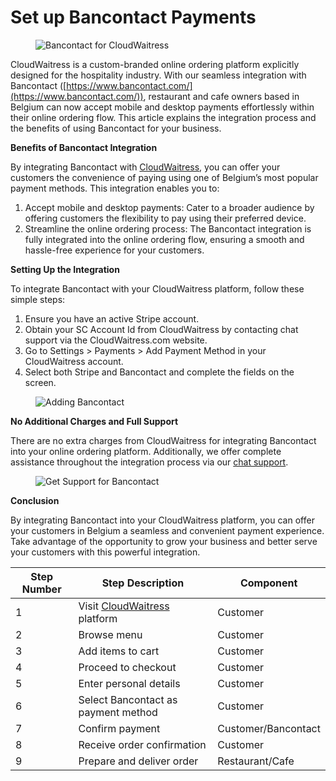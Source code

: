# Set up Bancontact Payments

<figure><img src="https://www.cloudwaitress.com/wp-content/uploads/2023/04/Bancontact-Logo-1.svg" alt="Bancontact for CloudWaitress"><figcaption></figcaption></figure>

CloudWaitress is a custom-branded online ordering platform explicitly designed for the hospitality industry. With our seamless integration with Bancontact ([https://www.bancontact.com/](https://www.bancontact.com/)), restaurant and cafe owners based in Belgium can now accept mobile and desktop payments effortlessly within their online ordering flow. This article explains the integration process and the benefits of using Bancontact for your business.

**Benefits of Bancontact Integration**

By integrating Bancontact with [CloudWaitress](https://cloudwaitress.com/), you can offer your customers the convenience of paying using one of Belgium’s most popular payment methods. This integration enables you to:

1. Accept mobile and desktop payments: Cater to a broader audience by offering customers the flexibility to pay using their preferred device.
2. Streamline the online ordering process: The Bancontact integration is fully integrated into the online ordering flow, ensuring a smooth and hassle-free experience for your customers.

**Setting Up the Integration**

To integrate Bancontact with your CloudWaitress platform, follow these simple steps:

1. Ensure you have an active Stripe account.
2. Obtain your SC Account Id from CloudWaitress by contacting chat support via the CloudWaitress.com website.
3. Go to Settings > Payments > Add Payment Method in your CloudWaitress account.
4. Select both Stripe and Bancontact and complete the fields on the screen.

<figure><img src="https://www.cloudwaitress.com/wp-content/uploads/2023/04/Screen-Shot-2023-04-20-at-11.26.44-am-700x324.png" alt="Adding Bancontact"><figcaption></figcaption></figure>

**No Additional Charges and Full Support**

There are no extra charges from CloudWaitress for integrating Bancontact into your online ordering platform. Additionally, we offer complete assistance throughout the integration process via our [chat support](https://www.cloudwaitress.com/).

<figure><img src="https://www.cloudwaitress.com/wp-content/uploads/2023/04/Screen-Shot-2023-04-20-at-11.37.10-am-609x400.png" alt="Get Support for Bancontact"><figcaption></figcaption></figure>

**Conclusion**

By integrating Bancontact into your CloudWaitress platform, you can offer your customers in Belgium a seamless and convenient payment experience. Take advantage of the opportunity to grow your business and better serve your customers with this powerful integration.

| Step Number | Step Description                                           | Component           |
| ----------- | ---------------------------------------------------------- | ------------------- |
| 1           | Visit [CloudWaitress](https://cloudwaitress.com/) platform | Customer            |
| 2           | Browse menu                                                | Customer            |
| 3           | Add items to cart                                          | Customer            |
| 4           | Proceed to checkout                                        | Customer            |
| 5           | Enter personal details                                     | Customer            |
| 6           | Select Bancontact as payment method                        | Customer            |
| 7           | Confirm payment                                            | Customer/Bancontact |
| 8           | Receive order confirmation                                 | Customer            |
| 9           | Prepare and deliver order                                  | Restaurant/Cafe     |
